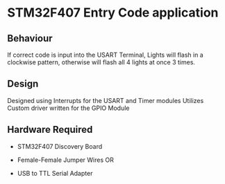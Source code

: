 # STM32F407 Entry Code application

## Behaviour
If correct code is input into the USART Terminal, Lights will flash in a clockwise pattern, otherwise will flash all 4 lights at once 3 times.

## Design
Designed using Interrupts for the USART and Timer modules
Utilizes Custom driver written for the GPIO Module

## Hardware Required
- STM32F407 Discovery Board

- Female-Female Jumper Wires 
OR 
- USB to TTL Serial Adapter
 
